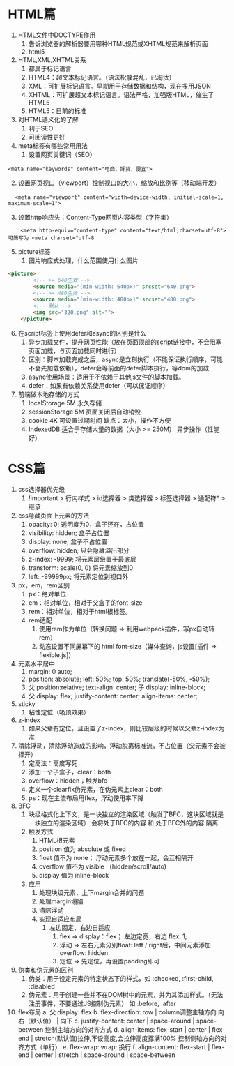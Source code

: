 # HTML篇
1. HTML文件中DOCTYPE作用
   1. 告诉浏览器的解析器要用哪种HTML规范或XHTML规范来解析页面
   2. html5  <!DOCTYPE html>
2. HTML,XML,XHTML关系
   1. 都属于标记语言
   2. HTML4：超文本标记语言。（语法松散混乱，已淘汰）
   3. XML：可扩展标记语言。早期用于存储数据和结构，现在多用JSON
   4. XHTML：可扩展超文本标记语言。语法严格，加强版HTML，催生了HTML5
   5. HTML5：目前的标准
3. 对HTML语义化的了解
   1. 利于SEO
   2. 可阅读性更好
4. meta标签有哪些常用用法
   1. 设置网页关键词（SEO）

`<meta name="keywords" content="电商，好货，便宜">`

   2. 设置网页视口（viewport）控制视口的大小，缩放和比例等（移动端开发）

    `<meta name="viewport" content="width=device-width, initial-scale=1, maximum-scale=1">`

   3. 设置http响应头：Content-Type网页内容类型（字符集）

`    <meta http-equiv="content-type" content="text/html;charset=utf-8"> 可简写为 <meta charset="utf-8`

5. picture标签
   1. 图片响应式处理，什么范围使用什么图片
```html
<picture>
        <!-- >= 640生效 -->
        <source media="(min-width: 640px)" srcset="640.png">
        <!-- >= 480生效 -->
        <source media="(min-width: 480px)" srcset="480.png">
        <!-- 默认 -->
        <img src="320.png" alt="">
    </picture>
```

6. 在script标签上使用defer和async的区别是什么
   1. 异步加载文件，提升网页性能（放在页面顶部的script链接中，不会阻塞页面加载，与页面加载同时进行）
   2. 区别：脚本加载完成之后，async是立刻执行（不能保证执行顺序，可能不会先加载依赖），defer会等前面的defer脚本执行，等dom的加载
   3. async使用场景：适用于不依赖于其他js文件的脚本加载。
   4. defer：如果有依赖关系使用defer（可以保证顺序）
7. 前端做本地存储的方式
   1. localStorage 5M 永久存储
   2. sessionStorage 5M 页面关闭后自动销毁
   3. cookie 4K 可设置过期时间 缺点：太小，操作不方便
   4. IndexedDB 适合于存储大量的数据（大小 >= 250M） 异步操作（性能好）


# CSS篇

1. css选择器优先级
   1. !important > 行内样式 > id选择器 > 类选择器 > 标签选择器 > 通配符* > 继承
2. css隐藏页面上元素的方法
   1. opacity: 0;  透明度为0，盒子还在，占位置
   2. visibility: hidden; 盒子占位置 
   3. display: none; 盒子不占位置
   4. overflow: hidden; 只会隐藏溢出部分
   5. z-index: -9999; 将元素层级置于最底层
   6. transform: scale(0, 0) 将元素缩放到0
   7. left: -99999px;  将元素定位到视口外
3. px，em，rem区别
   1. px：绝对单位
   2. em：相对单位，相对于父盒子的font-size
   3. rem：相对单位，相对于html根标签。
   4. rem适配
      1. 使用rem作为单位（转换问题 => 利用webpack插件，写px自动转rem）
      2. 动态设置不同屏幕下的 html font-size（媒体查询，js设置[插件 => flexible.js]）
4. 元素水平居中
   1. margin: 0 auto;
   2. position: absolute; left: 50%; top: 50%; translate(-50%, -50%);
   3. 父 position:relative; text-align: center; 子 display: inline-block; 
   4. 父 display: flex; justify-content: center; align-items: center;
5. sticky
   1. 粘性定位（吸顶效果）
6. z-index
   1. 如果父辈有定位，且设置了z-index，则比较层级的时候以父辈z-index为准
7. 清除浮动，清除浮动造成的影响，浮动脱离标准流，不占位置（父元素不会被撑开）
   1. 定高法：高度写死
   2. 添加一个子盒子，clear：both
   3. overflow：hidden；触发bfc
   4. 定义一个clearfix伪元素，在伪元素上clear：both
   5. ps：现在主流布局用flex，浮动使用率下降
8. BFC
   1. 块级格式化上下文，是一块独立的渲染区域（触发了BFC，这块区域就是一块独立的渲染区域） 会将处于BFC的内容 和 处于BFC外的内容 隔离
   2. 触发方式
      1. HTML根元素
      2. position 值为 absolute 或 fixed
      3. float 值不为 none； 浮动元素多个放在一起，会互相隔开
      4. overflow 值不为 visible （hidden/scroll/auto)
      5. display 值为 inline-block
   3. 应用
      1. 处理块级元素，上下margin合并的问题
      2. 处理margin塌陷
      3. 清除浮动
      4. 实现自适应布局
         1. 左边固定，右边自适应
            1. flex => display：flex； 左边定宽，右边 flex: 1;
            2. 浮动 => 左右元素分别float: left / right后，中间元素添加overflow: hidden
            3. 定位 => 先定位，再设置padding即可
9. 伪类和伪元素的区别
   1. 伪类：用于设定元素的特定状态下的样式，如 :checked, :first-child, :disabled
   2. 伪元素：用于创建一些并不在DOM树中的元素，并为其添加样式。（无法注册事件，不要通过JS控制伪元素） 如 :before, :after
10. flex布局
  a. 父 display: flex
  b. flex-direction: row | column调整主轴方向 向右（默认值） | 向下
  c. justify-content: center | space-around | space-between 控制主轴方向的对齐方式
  d. align-items: flex-start | center | flex-end | stretch(默认值)拉伸,不设高度,会拉伸高度撑满100% 控制侧轴方向的对齐方式（单行）
  e. flex-wrap: wrap; 换行
  f. align-content: flex-start | flex-end | center | stretch | space-around | space-between 